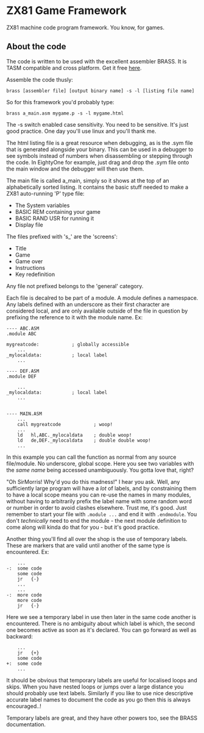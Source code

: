 # ZX81 Game Framework
ZX81 machine code program framework. You know, for games.

## About the code

The code is written to be used with the excellent assembler BRASS. It is TASM compatible and cross platform. Get it free [here](http://www.benryves.com/bin/brass/).

Assemble the code thusly:

```
brass [assembler file] [output binary name] -s -l [listing file name]
```

So for this framework you'd probably type:

```
brass a_main.asm mygame.p -s -l mygame.html
```

The -s switch enabled case sensitivity. You need to be sensitive. It's just good practice. One day you'll use linux and you'll thank me.

The html listing file is a great resource when debugging, as is the .sym file that is generated alongside your binary. This can be used in a debugger to see symbols instead of numbers when disassembling or stepping through the code. In EightyOne for example, just drag and drop the .sym file onto the main window and the debugger will then use them.

The main file is called a_main, simply so it shows at the top of an alphabetically sorted listing. It contains the basic stuff needed to make a ZX81 auto-running 'P' type file:
* The System variables
* BASIC REM containing your game
* BASIC RAND USR for running it
* Display file

The files prefixed with 's_' are the 'screens':
* Title
* Game
* Game over
* Instructions
* Key redefinition

Any file not prefixed belongs to the 'general' category.

Each file is decalred to be part of a module. A module defines a namespace. Any labels defined with an underscore as their first character are considered local, and are only available outside of the file in question by prefixing the reference to it with the module name. Ex:

```
---- ABC.ASM
.module ABC

mygreatcode:            ; globally accessible
    ...
_mylocaldata:           ; local label
    ...

---- DEF.ASM
.module DEF

    ...
_mylocaldata:           ; local label
    ...


---- MAIN.ASM
    ...
    call mygreatcode            ; woop!
    ...
    ld   hl,ABC._mylocaldata    ; double woop!
    ld   de,DEF._mylocaldata    ; double double woop!
    ...
```

In this example you can call the function as normal from any source file/module. No underscore, global scope. Here you see two variables with the _same name_ being accessed unambiguously. You gotta love that, right?

"Oh SirMorris! Why'd you do this madness!" I hear you ask. Well, any sufficiently large program will have a _lot_ of labels, and by constraining them to have a local scope means you can re-use the names in many modules, without having to arbitrarily prefix the label name with some random word or number in order to avoid clashes elsewhere. Trust me, it's good. Just remember to start your file with `.module ...` and end it with `.endmodule`. You don't _technically_ need to end the module - the next module definition to come along will kinda do that for you - but it's good practice.

Another thing you'll find all over the shop is the use of temporary labels. These are markers that are valid until another of the same type is encountered. Ex:

```
    ...
-:  some code
    some code
    jr   {-}
    ...
    ...
-:  more code
    more code
    jr   {-}
```

Here we see a temporary label in use then later in the same code another is encountered. There is no ambiguity about which label is which, the second one becomes active as soon as it's declared. You can go forward as well as backward:

```
    ...
    jr   {+}
    some code
+:  some code
    ...
```

It should be obvious that temporary labels are useful for localised loops and skips. When you have nested loops or jumps over a large distance you should probably use text labels. Similarly if you like to use nice descriptive accurate label names to document the code as you go then this is always encouraged..!

Temporary labels are great, and they have other powers too, see the BRASS documentation.
